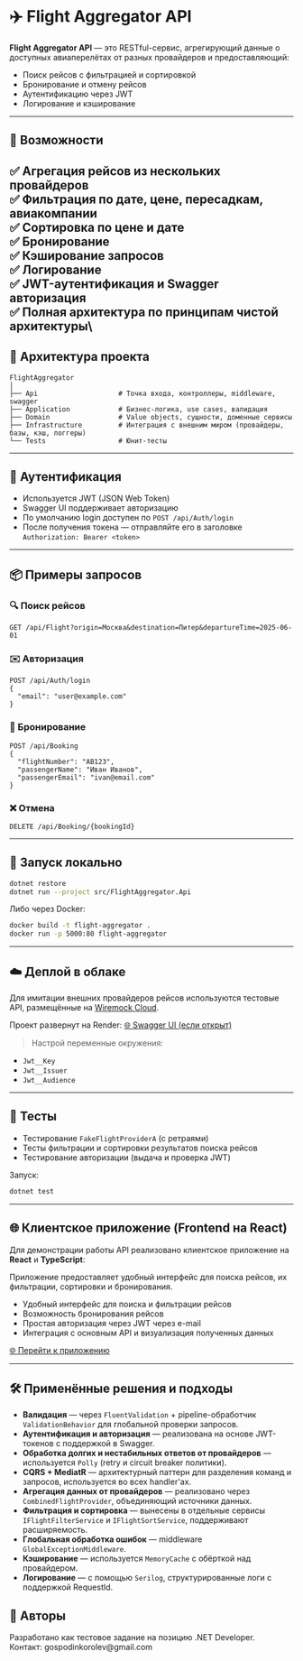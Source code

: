 # ✈️ Flight Aggregator API

**Flight Aggregator API** — это RESTful-сервис, агрегирующий данные о доступных авиаперелётах от разных провайдеров и предоставляющий:

- Поиск рейсов с фильтрацией и сортировкой
- Бронирование и отмену рейсов
- Аутентификацию через JWT
- Логирование и кэширование

---

## 🚀 Возможности

✅ Агрегация рейсов из нескольких провайдеров\
✅ Фильтрация по дате, цене, пересадкам, авиакомпании\
✅ Сортировка по цене и дате\
✅ Бронирование\
✅ Кэширование запросов\
✅ Логирование\
✅ JWT-аутентификация и Swagger авторизация\
✅ Полная архитектура по принципам чистой архитектуры\
---

## 🧱 Архитектура проекта

```text
FlightAggregator
│
├── Api                    # Точка входа, контроллеры, middleware, swagger
├── Application            # Бизнес-логика, use cases, валидация
├── Domain                 # Value objects, сущности, доменные сервисы
├── Infrastructure         # Интеграция с внешним миром (провайдеры, базы, кэш, логгеры)
└── Tests                  # Юнит-тесты
```

---

## 🔐 Аутентификация

- Используется JWT (JSON Web Token)
- Swagger UI поддерживает авторизацию
- По умолчанию login доступен по `POST /api/Auth/login`
- После получения токена — отправляйте его в заголовке `Authorization: Bearer <token>`

---

## 📦 Примеры запросов

### 🔍 Поиск рейсов

```
GET /api/Flight?origin=Москва&destination=Питер&departureTime=2025-06-01
```

### ✉️ Авторизация

```
POST /api/Auth/login
{
  "email": "user@example.com"
}
```

### 📌 Бронирование

```
POST /api/Booking
{
  "flightNumber": "AB123",
  "passengerName": "Иван Иванов",
  "passengerEmail": "ivan@email.com"
}
```

### ❌ Отмена

```
DELETE /api/Booking/{bookingId}
```

---

## 🧪 Запуск локально

```bash
dotnet restore
dotnet run --project src/FlightAggregator.Api
```

Либо через Docker:

```bash
docker build -t flight-aggregator .
docker run -p 5000:80 flight-aggregator
```

---

## ☁️ Деплой в облаке

Для имитации внешних провайдеров рейсов используются тестовые API, размещённые на [Wiremock Cloud](https://wiremock.cloud).

Проект развернут на Render:
[🌐 Swagger UI (если открыт)](https://your-render-app.onrender.com/swagger)

> Настрой переменные окружения:

- `Jwt__Key`
- `Jwt__Issuer`
- `Jwt__Audience`

---

## 🧪 Тесты

- Тестирование `FakeFlightProviderA` (с ретраями)
- Тесты фильтрации и сортировки результатов поиска рейсов
- Тестирование авторизации (выдача и проверка JWT)

Запуск:

```bash
dotnet test
```

---

## 🌐 Клиентское приложение (Frontend на React)

Для демонстрации работы API реализовано клиентское приложение на **React** и **TypeScript**:

Приложение предоставляет удобный интерфейс для поиска рейсов, их фильтрации, сортировки и бронирования.
- Удобный интерфейс для поиска и фильтрации рейсов
- Возможность бронирования рейсов
- Простая авторизация через JWT через e-mail
- Интеграция с основным API и визуализация полученных данных

[🌐 Перейти к приложению](https://flight-aggregator.vercel.app/)

---

## 🛠️ Применённые решения и подходы

- **Валидация** — через `FluentValidation` + pipeline-обработчик `ValidationBehavior` для глобальной проверки запросов.
- **Аутентификация и авторизация** — реализована на основе JWT-токенов с поддержкой в Swagger.
- **Обработка долгих и нестабильных ответов от провайдеров** — используется `Polly` (retry и circuit breaker политики).
- **CQRS + MediatR** — архитектурный паттерн для разделения команд и запросов, используется во всех handler'ах.
- **Агрегация данных от провайдеров** — реализовано через `CombinedFlightProvider`, объединяющий источники данных.
- **Фильтрация и сортировка** — вынесены в отдельные сервисы `IFlightFilterService` и `IFlightSortService`, поддерживают расширяемость.
- **Глобальная обработка ошибок** — middleware `GlobalExceptionMiddleware`.
- **Кэширование** — используется `MemoryCache` с обёрткой над провайдером.
- **Логирование** — с помощью `Serilog`, структурированные логи с поддержкой RequestId.

## 🙌 Авторы

Разработано как тестовое задание на позицию .NET Developer.\
Контакт: gospodinkorolev\@gmail.com

